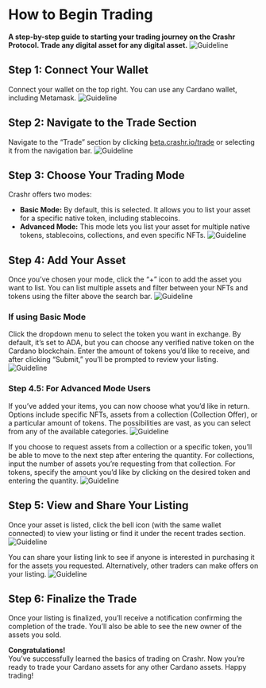 # How to Begin Trading

**A step-by-step guide to starting your trading journey on the Crashr Protocol. Trade any digital asset for any digital asset.**
![Guideline](/img/Guideline.png)

## Step 1: Connect Your Wallet
Connect your wallet on the top right. You can use any Cardano wallet, including Metamask.
![Guideline](/img/Guideline1.png)

## Step 2: Navigate to the Trade Section
Navigate to the “Trade” section by clicking [beta.crashr.io/trade](https://beta.crashr.io/trade) or selecting it from the navigation bar.
![Guideline](/img/Guideline2.png)

## Step 3: Choose Your Trading Mode
Crashr offers two modes:
- **Basic Mode:** By default, this is selected. It allows you to list your asset for a specific native token, including stablecoins.
- **Advanced Mode:** This mode lets you list your asset for multiple native tokens, stablecoins, collections, and even specific NFTs.
![Guideline](/img/Guideline3.png)

## Step 4: Add Your Asset
Once you’ve chosen your mode, click the “+” icon to add the asset you want to list. You can list multiple assets and filter between your NFTs and tokens using the filter above the search bar.
![Guideline](/img/Guideline4.png)

### If using Basic Mode
Click the dropdown menu to select the token you want in exchange. By default, it’s set to ADA, but you can choose any verified native token on the Cardano blockchain. Enter the amount of tokens you’d like to receive, and after clicking “Submit,” you’ll be prompted to review your listing.
![Guideline](/img/Guideline5.png)

### Step 4.5: For Advanced Mode Users
If you’ve added your items, you can now choose what you’d like in return. Options include specific NFTs, assets from a collection (Collection Offer), or a particular amount of tokens. The possibilities are vast, as you can select from any of the available categories.
![Guideline](/img/Guideline6.png)

If you choose to request assets from a collection or a specific token, you’ll be able to move to the next step after entering the quantity. For collections, input the number of assets you’re requesting from that collection. For tokens, specify the amount you’d like by clicking on the desired token and entering the quantity.
![Guideline](/img/Guideline7.png)

## Step 5: View and Share Your Listing
Once your asset is listed, click the bell icon (with the same wallet connected) to view your listing or find it under the recent trades section.
![Guideline](/img/Guideline8.png)

You can share your listing link to see if anyone is interested in purchasing it for the assets you requested. Alternatively, other traders can make offers on your listing.
![Guideline](/img/Guideline9.png)

## Step 6: Finalize the Trade
Once your listing is finalized, you’ll receive a notification confirming the completion of the trade. You’ll also be able to see the new owner of the assets you sold.

**Congratulations!**  
You’ve successfully learned the basics of trading on Crashr. Now you’re ready to trade your Cardano assets for any other Cardano assets. Happy trading!
